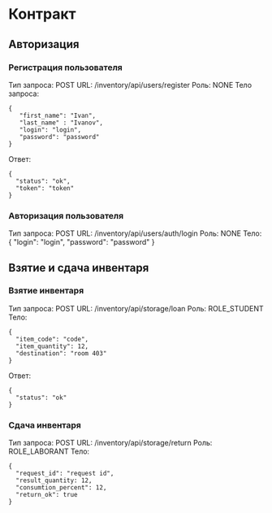 # Контракт 

## Авторизация

### Регистрация пользователя

Тип запроса: POST 
URL: /inventory/api/users/register
Роль: NONE
Тело запроса: 

```
{
   "first_name": "Ivan",
   "last_name" : "Ivanov",
   "login": "login",
   "password": "password"   
}
```

Ответ: 
```
{
  "status": "ok",
  "token": "token" 
}
```

### Авторизация пользователя 
Тип запроса: POST 
URL: /inventory/api/users/auth/login
Роль: NONE 
Тело: 
{
  "login": "login",
  "password": "password" 
}

## Взятие и сдача инвентаря 

### Взятие инвентаря 

Тип запроса: POST 
URL: /inventory/api/storage/loan
Роль: ROLE_STUDENT
Тело: 

```
{
  "item_code": "code",
  "item_quantity": 12,
  "destination": "room 403"  
}
```

Ответ: 

```
{
  "status": "ok" 
}
```

### Сдача инвентаря 

Тип запроса: POST 
URL: /inventory/api/storage/return
Роль: ROLE_LABORANT
Тело: 

```
{
  "request_id": "request id",
  "result_quantity: 12,
  "consumtion_percent": 12,
  "return_ok": true
}
```


